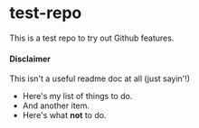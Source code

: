 # test-repo
This is a test repo to try out Github features.

#### Disclaimer
This isn't a useful readme doc at all (just sayin'!)


 - Here's my list of things to do.
 - And another item.
 - Here's what **not** to do.

